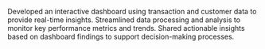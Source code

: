Developed an interactive dashboard using transaction and customer data to provide real-time insights.
Streamlined data processing and analysis to monitor key performance metrics and trends.
Shared actionable insights based on dashboard findings to support decision-making processes.

